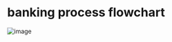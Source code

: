 # banking process flowchart

![image](https://github.com/herammb/-fund-management-system/assets/139632302/d68860f9-9568-4882-8b47-6b56d7fb0fa7)

